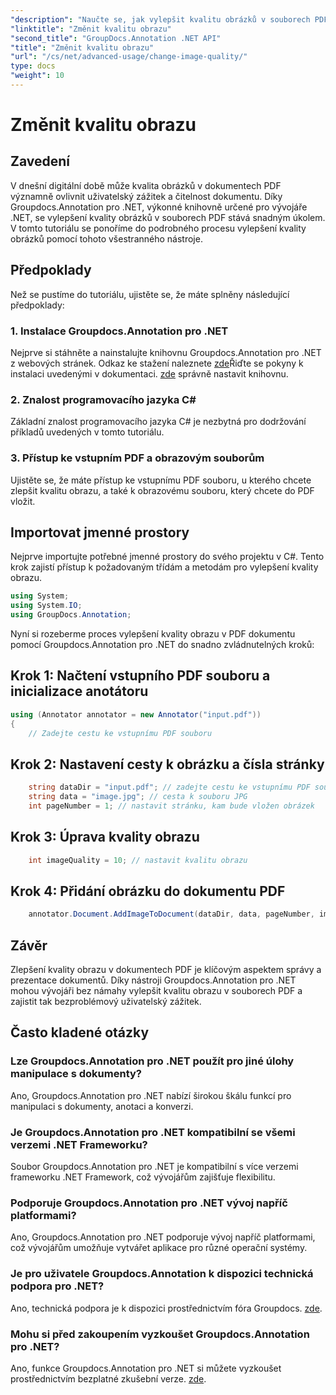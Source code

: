 ```yaml
---
"description": "Naučte se, jak vylepšit kvalitu obrázků v souborech PDF pomocí nástroje Groupdocs.Annotation pro .NET. Postupujte podle našeho podrobného návodu."
"linktitle": "Změnit kvalitu obrazu"
"second_title": "GroupDocs.Annotation .NET API"
"title": "Změnit kvalitu obrazu"
"url": "/cs/net/advanced-usage/change-image-quality/"
type: docs
"weight": 10
---
```


# Změnit kvalitu obrazu

## Zavedení
V dnešní digitální době může kvalita obrázků v dokumentech PDF významně ovlivnit uživatelský zážitek a čitelnost dokumentu. Díky Groupdocs.Annotation pro .NET, výkonné knihovně určené pro vývojáře .NET, se vylepšení kvality obrázků v souborech PDF stává snadným úkolem. V tomto tutoriálu se ponoříme do podrobného procesu vylepšení kvality obrázků pomocí tohoto všestranného nástroje.
## Předpoklady
Než se pustíme do tutoriálu, ujistěte se, že máte splněny následující předpoklady:
### 1. Instalace Groupdocs.Annotation pro .NET
Nejprve si stáhněte a nainstalujte knihovnu Groupdocs.Annotation pro .NET z webových stránek. Odkaz ke stažení naleznete [zde](https://releases.groupdocs.com/annotation/net/)Řiďte se pokyny k instalaci uvedenými v dokumentaci. [zde](https://tutorials.groupdocs.com/annotation/net/) správně nastavit knihovnu.
### 2. Znalost programovacího jazyka C#
Základní znalost programovacího jazyka C# je nezbytná pro dodržování příkladů uvedených v tomto tutoriálu.
### 3. Přístup ke vstupním PDF a obrazovým souborům
Ujistěte se, že máte přístup ke vstupnímu PDF souboru, u kterého chcete zlepšit kvalitu obrazu, a také k obrazovému souboru, který chcete do PDF vložit.

## Importovat jmenné prostory
Nejprve importujte potřebné jmenné prostory do svého projektu v C#. Tento krok zajistí přístup k požadovaným třídám a metodám pro vylepšení kvality obrazu.

```csharp
using System;
using System.IO;
using GroupDocs.Annotation;
```

Nyní si rozeberme proces vylepšení kvality obrazu v PDF dokumentu pomocí Groupdocs.Annotation pro .NET do snadno zvládnutelných kroků:
## Krok 1: Načtení vstupního PDF souboru a inicializace anotátoru
```csharp
using (Annotator annotator = new Annotator("input.pdf"))
{
    // Zadejte cestu ke vstupnímu PDF souboru
```
## Krok 2: Nastavení cesty k obrázku a čísla stránky
```csharp
    string dataDir = "input.pdf"; // zadejte cestu ke vstupnímu PDF souboru
    string data = "image.jpg"; // cesta k souboru JPG
    int pageNumber = 1; // nastavit stránku, kam bude vložen obrázek
```
## Krok 3: Úprava kvality obrazu
```csharp
    int imageQuality = 10; // nastavit kvalitu obrazu
```
## Krok 4: Přidání obrázku do dokumentu PDF
```csharp
    annotator.Document.AddImageToDocument(dataDir, data, pageNumber, imageQuality);
```

## Závěr
Zlepšení kvality obrazu v dokumentech PDF je klíčovým aspektem správy a prezentace dokumentů. Díky nástroji Groupdocs.Annotation pro .NET mohou vývojáři bez námahy vylepšit kvalitu obrazu v souborech PDF a zajistit tak bezproblémový uživatelský zážitek.
## Často kladené otázky
### Lze Groupdocs.Annotation pro .NET použít pro jiné úlohy manipulace s dokumenty?
Ano, Groupdocs.Annotation pro .NET nabízí širokou škálu funkcí pro manipulaci s dokumenty, anotaci a konverzi.
### Je Groupdocs.Annotation pro .NET kompatibilní se všemi verzemi .NET Frameworku?
Soubor Groupdocs.Annotation pro .NET je kompatibilní s více verzemi frameworku .NET Framework, což vývojářům zajišťuje flexibilitu.
### Podporuje Groupdocs.Annotation pro .NET vývoj napříč platformami?
Ano, Groupdocs.Annotation pro .NET podporuje vývoj napříč platformami, což vývojářům umožňuje vytvářet aplikace pro různé operační systémy.
### Je pro uživatele Groupdocs.Annotation k dispozici technická podpora pro .NET?
Ano, technická podpora je k dispozici prostřednictvím fóra Groupdocs. [zde](https://forum.groupdocs.com/c/annotation/10).
### Mohu si před zakoupením vyzkoušet Groupdocs.Annotation pro .NET?
Ano, funkce Groupdocs.Annotation pro .NET si můžete vyzkoušet prostřednictvím bezplatné zkušební verze. [zde](https://releases.groupdocs.com/).